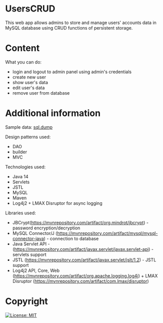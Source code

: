 # UsersCRUD
This web app allows admins to store and manage users' accounts data in MySQL database using CRUD functions of persistent storage.

# Content
What you can do:
- login and logout to admin panel using admin's credentials
- create new user
- show user's data
- edit user's data
- remove user from database

# Additional information

Sample data: [sql.dump](../blob/master/LICENSE)


Design patterns used:
- DAO
- builder
- MVC

Technologies used: 
- Java 14
- Servlets
- JSTL
- MySQL
- Maven
- Log4j2 + LMAX Disruptor for async logging

Libraries used:
- JBCrypt(https://mvnrepository.com/artifact/org.mindrot/jbcrypt) - password encryption/decryption
- MySQL Connector/J (https://mvnrepository.com/artifact/mysql/mysql-connector-java) - connection to database
- Java Servlet API - (https://mvnrepository.com/artifact/javax.servlet/javax.servlet-api) - servlets support
- JSTL (https://mvnrepository.com/artifact/javax.servlet/jslt/1.2) - JSTL support
- Log4j2 API, Core, Web (https://mvnrepository.com/artifact/org.apache.logging.log4j) + LMAX Disruptor (https://mvnrepository.com/artifact/com.lmax/disruptor)

# Copyright
[![License: MIT](https://img.shields.io/badge/License-MIT-yellow.svg)](https://opensource.org/licenses/MIT)

